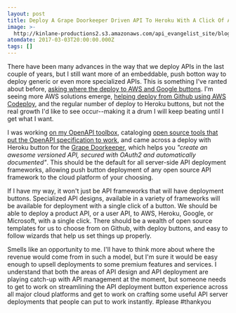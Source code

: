 ```yaml
---
layout: post
title: Deploy A Grape Doorkeeper Driven API To Heroku With A Click Of A Button
image: >-
  http://kinlane-productions2.s3.amazonaws.com/api_evangelist_site/blog/screen_shot_2017_03_01_at_10.46.36_pm.png
atomdate: 2017-03-03T20:00:00.000Z
tags: []
---
```

There have been many advances in the way that we deploy APIs in the last couple of years, but I still want more of an embeddable, push botton way to deploy generic or even more specialized APIs. This is something I've ranted about before, [asking where the deploy to AWS and Google buttons](https://apievangelist.com/2016/09/12/where-is-the-deploy-to-aws-and-google-button/). I'm seeing more AWS solutions emerge, [helping deploy from Github using AWS Codeploy](https://apievangelist.com/2016/09/12/where-is-the-deploy-to-aws-and-google-button/), and the regular number of deploy to Heroku buttons, but not the real growth I'd like to see occur--making it a drum I will keep beating until I get what I want.

I was working [on my OpenAPI toolbox](http://openapi.toolbox.apievangelist.com/), cataloging [open source tools that put the OpenAPI specification to work](http://openapi.toolbox.apievangelist.com/), and came across a deploy with Heroku button for the [Grape Doorkeeper](https://github.com/sethherr/grape-doorkeeper/), which helps you _"create an awesome versioned API, secured with OAuth2 and automatically documented"_. This should be the default for all server-side API deployment frameworks, allowing push button deployment of any open source API framework to the cloud platform of your choosing.

If I have my way, it won't just be API frameworks that will have deployment buttons. Specialized API designs, available in a variety of frameworks will be available for deployment with a single click of a button. We should be able to deploy a product API, or a user API, to AWS, Heroku, Google, or Microsoft, with a single click. There should be a wealth of open source templates for us to choose from on Github, with deploy buttons, and easy to follow wizards that help us set things up properly.

Smells like an opportunity to me. I'll have to think more about where the revenue would come from in such a model, but I'm sure it would be easy enough to upsell deployments to some premium features and services. I understand that both the areas of API design and API deployment are playing catch-up with API management at the moment, but someone needs to get to work on streamlining the API deployment button experience across all major cloud platforms and get to work on crafting some useful API server deployments that people can put to work instantly. #please #thankyou